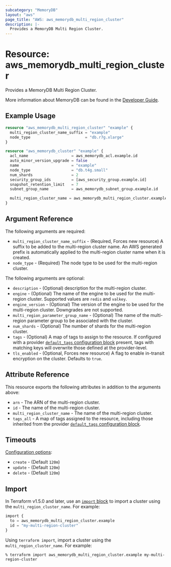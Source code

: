 ```yaml
---
subcategory: "MemoryDB"
layout: "aws"
page_title: "AWS: aws_memorydb_multi_region_cluster"
description: |-
  Provides a MemoryDB Multi Region Cluster.
---
```


# Resource: aws_memorydb_multi_region_cluster

Provides a MemoryDB Multi Region Cluster.

More information about MemoryDB can be found in the [Developer Guide](https://docs.aws.amazon.com/memorydb/latest/devguide/what-is-memorydb-for-redis.html).

## Example Usage

```terraform
resource "aws_memorydb_multi_region_cluster" "example" {
  multi_region_cluster_name_suffix = "example"
  node_type                        = "db.r7g.xlarge"
}

resource "aws_memorydb_cluster" "example" {
  acl_name                   = aws_memorydb_acl.example.id
  auto_minor_version_upgrade = false
  name                       = "example"
  node_type                  = "db.t4g.small"
  num_shards                 = 2
  security_group_ids         = [aws_security_group.example.id]
  snapshot_retention_limit   = 7
  subnet_group_name          = aws_memorydb_subnet_group.example.id

  multi_region_cluster_name = aws_memorydb_multi_region_cluster.example.multi_region_cluster_name
}
```

## Argument Reference

The following arguments are required:

* `multi_region_cluster_name_suffix` - (Required, Forces new resource) A suffix to be added to the multi-region cluster name. An AWS generated prefix is automatically applied to the multi-region cluster name when it is created.
* `node_type` - (Required) The node type to be used for the multi-region cluster.

The following arguments are optional:

* `description` - (Optional) description for the multi-region cluster.
* `engine` - (Optional) The name of the engine to be used for the multi-region cluster. Supported values are `redis` and `valkey`.
* `engine_version` - (Optional) The version of the engine to be used for the multi-region cluster. Downgrades are not supported.
* `multi_region_parameter_group_name` - (Optional) The name of the multi-region parameter group to be associated with the cluster.
* `num_shards` - (Optional) The number of shards for the multi-region cluster.
* `tags` - (Optional) A map of tags to assign to the resource. If configured with a provider [`default_tags` configuration block](https://registry.terraform.io/providers/hashicorp/aws/latest/docs#default_tags-configuration-block) present, tags with matching keys will overwrite those defined at the provider-level.
* `tls_enabled` - (Optional, Forces new resource) A flag to enable in-transit encryption on the cluster. Defaults to `true`.

## Attribute Reference

This resource exports the following attributes in addition to the arguments above:

* `arn` - The ARN of the multi-region cluster.
* `id` - The name of the multi-region cluster.
* `multi_region_cluster_name` - The name of the multi-region cluster.
* `tags_all` - A map of tags assigned to the resource, including those inherited from the provider [`default_tags` configuration block](https://registry.terraform.io/providers/hashicorp/aws/latest/docs#default_tags-configuration-block).

## Timeouts

[Configuration options](https://developer.hashicorp.com/terraform/language/resources/syntax#operation-timeouts):

- `create` - (Default `120m`)
- `update` - (Default `120m`)
- `delete` - (Default `120m`)

## Import

In Terraform v1.5.0 and later, use an [`import` block](https://developer.hashicorp.com/terraform/language/import) to import a cluster using the `multi_region_cluster_name`. For example:

```terraform
import {
  to = aws_memorydb_multi_region_cluster.example
  id = "my-multi-region-cluster"
}
```

Using `terraform import`, import a cluster using the `multi_region_cluster_name`. For example:

```console
% terraform import aws_memorydb_multi_region_cluster.example my-multi-region-cluster
```
